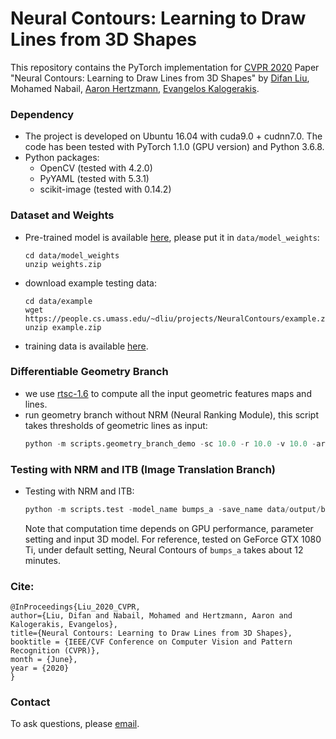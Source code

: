 # Neural Contours: Learning to Draw Lines from 3D Shapes

This repository contains the PyTorch implementation for [CVPR 2020](http://cvpr2020.thecvf.com/) Paper "Neural Contours: Learning to Draw Lines from 3D Shapes" by [Difan Liu](https://people.cs.umass.edu/~dliu/), Mohamed Nabail, [Aaron Hertzmann](https://www.dgp.toronto.edu/~hertzman/), [Evangelos Kalogerakis](https://people.cs.umass.edu/~kalo/).

### Dependency
- The project is developed on Ubuntu 16.04 with cuda9.0 + cudnn7.0. The code has been tested with PyTorch 1.1.0 (GPU version) and Python 3.6.8. 
- Python packages:
    - OpenCV (tested with 4.2.0)
    - PyYAML (tested with 5.3.1)
    - scikit-image (tested with 0.14.2)

### Dataset and Weights
- Pre-trained model is available [here](https://www.dropbox.com/s/nihzuh524oe0zuu/weights.zip?dl=0), please put it in `data/model_weights`:
    ```
    cd data/model_weights
    unzip weights.zip
    ```

- download example testing data:
    ```
    cd data/example
    wget https://people.cs.umass.edu/~dliu/projects/NeuralContours/example.zip
    unzip example.zip
    ```
- training data is available [here](https://www.dropbox.com/s/ufiu97sn4j4h9z0/dataset.zip?dl=0).

    
### Differentiable Geometry Branch
- we use [rtsc-1.6](https://gfx.cs.princeton.edu/proj/sugcon/) to compute all the input geometric features maps and lines.
- run geometry branch without NRM (Neural Ranking Module), this script takes thresholds of geometric lines as input:
    ```python
    python -m scripts.geometry_branch_demo -sc 10.0 -r 10.0 -v 10.0 -ar 0.1 -model_name bumps_a -save_name data/output/bumps_a.png
    ```

### Testing with NRM and ITB (Image Translation Branch)
- Testing with NRM and ITB:
    ```python
    python -m scripts.test -model_name bumps_a -save_name data/output/bumps_a_NCs.png
    ```
    Note that computation time depends on GPU performance, parameter setting and input 3D model. For reference, tested on GeForce GTX 1080 Ti, under default setting, Neural Contours of `bumps_a` takes about 12 minutes.

### Cite:
```
@InProceedings{Liu_2020_CVPR,
author={Liu, Difan and Nabail, Mohamed and Hertzmann, Aaron and Kalogerakis, Evangelos},
title={Neural Contours: Learning to Draw Lines from 3D Shapes},
booktitle = {IEEE/CVF Conference on Computer Vision and Pattern Recognition (CVPR)},
month = {June},
year = {2020}
}
```

### Contact
To ask questions, please [email](mailto:dliu@cs.umass.edu).
